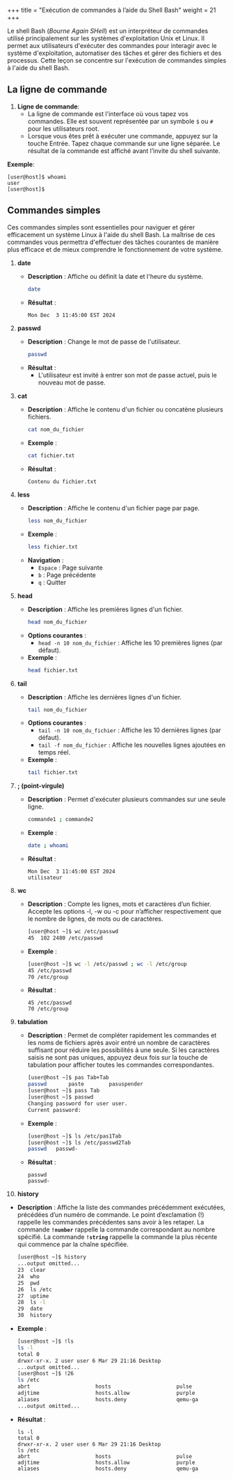 +++
title = "Exécution de commandes à l’aide du Shell Bash"
weight = 21
+++

Le shell Bash (*Bourne Again SHell*) est un interpréteur de commandes utilisé principalement sur les systèmes d'exploitation Unix et Linux. Il permet aux utilisateurs d'exécuter des commandes pour interagir avec le système d'exploitation, automatiser des tâches et gérer des fichiers et des processus. Cette leçon se concentre sur l'exécution de commandes simples à l'aide du shell Bash.


## La ligne de commande

1. **Ligne de commande**:
   - La ligne de commande est l'interface où vous tapez vos commandes. Elle est souvent représentée par un symbole `$` ou `#` pour les utilisateurs root.
   - Lorsque vous êtes prêt à exécuter une commande, appuyez sur la touche Entrée. Tapez chaque commande sur une ligne séparée. Le résultat de la commande est affiché avant l’invite du shell suivante.

**Exemple**:
```plaintext
[user@host]$ whoami
user
[user@host]$ 
```

## Commandes simples

Ces commandes simples sont essentielles pour naviguer et gérer efficacement un système Linux à l'aide du shell Bash. La maîtrise de ces commandes vous permettra d'effectuer des tâches courantes de manière plus efficace et de mieux comprendre le fonctionnement de votre système.

1. **date**
   - **Description** : Affiche ou définit la date et l'heure du système.
     ```bash
     date
     ```
   - **Résultat** :
     ```bash
     Mon Dec  3 11:45:00 EST 2024
     ```

2. **passwd**
   - **Description** : Change le mot de passe de l'utilisateur.
     ```bash
     passwd
     ```
   - **Résultat** :
     - L'utilisateur est invité à entrer son mot de passe actuel, puis le nouveau mot de passe.

3. **cat**
   - **Description** : Affiche le contenu d'un fichier ou concatène plusieurs fichiers.
     ```bash
     cat nom_du_fichier
     ```
   - **Exemple** :
     ```bash
     cat fichier.txt
     ```
   - **Résultat** :
     ```plaintext
     Contenu du fichier.txt
     ```

4. **less**
   - **Description** : Affiche le contenu d'un fichier page par page.
     ```bash
     less nom_du_fichier
     ```
   - **Exemple** :
     ```bash
     less fichier.txt
     ```
   - **Navigation** :
     - `Espace` : Page suivante
     - `b` : Page précédente
     - `q` : Quitter

5. **head**
   - **Description** : Affiche les premières lignes d'un fichier.
     ```bash
     head nom_du_fichier
     ```
   - **Options courantes** :
     - `head -n 10 nom_du_fichier` : Affiche les 10 premières lignes (par défaut).
   - **Exemple** :
     ```bash
     head fichier.txt
     ```

6. **tail**
   - **Description** : Affiche les dernières lignes d'un fichier.
     ```bash
     tail nom_du_fichier
     ```
   - **Options courantes** :
     - `tail -n 10 nom_du_fichier` : Affiche les 10 dernières lignes (par défaut).
     - `tail -f nom_du_fichier` : Affiche les nouvelles lignes ajoutées en temps réel.
   - **Exemple** :
     ```bash
     tail fichier.txt
     ```

7. **; (point-virgule)**
   - **Description** : Permet d'exécuter plusieurs commandes sur une seule ligne.
     ```bash
     commande1 ; commande2
     ```
   - **Exemple** :
     ```bash
     date ; whoami
     ```
   - **Résultat** :
     ```plaintext
     Mon Dec  3 11:45:00 EST 2024
     utilisateur
     ```

8. **wc**
   - **Description** : Compte les lignes, mots et caractères d’un fichier. Accepte les options -l, -w ou -c pour n’afficher respectivement que le nombre de lignes, de mots ou de caractères.
     ```bash
     [user@host ~]$ wc /etc/passwd
     45  102 2480 /etc/passwd
     ```
   - **Exemple** :
     ```bash
     [user@host ~]$ wc -l /etc/passwd ; wc -l /etc/group
     45 /etc/passwd
     70 /etc/group
     ```
   - **Résultat** :
     ```plaintext
     45 /etc/passwd
     70 /etc/group
     ```

9. **tabulation**
   - **Description** : Permet de compléter rapidement les commandes et les noms de fichiers après avoir entré un nombre de caractères suffisant pour réduire les possibilités à une seule. Si les caractères saisis ne sont pas uniques, appuyez deux fois sur la touche de tabulation pour afficher toutes les commandes correspondantes.
     ```bash
     [user@host ~]$ pas Tab+Tab
     passwd       paste        pasuspender
     [user@host ~]$ pass Tab
     [user@host ~]$ passwd 
     Changing password for user user.
     Current password: 
     ```
   - **Exemple** :
     ```bash
     [user@host ~]$ ls /etc/pas1Tab
     [user@host ~]$ ls /etc/passwd2Tab
     passwd   passwd-
     ```
   - **Résultat** :
     ```plaintext
     passwd
     passwd-
     ```

10. **history**
   - **Description** : Affiche la liste des commandes précédemment exécutées, précédées d’un numéro de commande. Le point d’exclamation (!) rappelle les commandes précédentes sans avoir à les retaper. La commande **`!number`** rappelle la commande correspondant au nombre spécifié. La commande **`!string`** rappelle la commande la plus récente qui commence par la chaîne spécifiée.
     ```bash
     [user@host ~]$ history
     ...output omitted...
     23  clear
     24  who
     25  pwd
     26  ls /etc
     27  uptime
     28  ls -l
     29  date
     30  history
     ```
   - **Exemple** :
     ```bash
     [user@host ~]$ !ls
     ls -l
     total 0
     drwxr-xr-x. 2 user user 6 Mar 29 21:16 Desktop
     ...output omitted...
     [user@host ~]$ !26
     ls /etc
     abrt                     hosts                     pulse
     adjtime                  hosts.allow               purple
     aliases                  hosts.deny                qemu-ga
     ...output omitted...
     ```
   - **Résultat** :
     ```plaintext
     ls -l
     total 0
     drwxr-xr-x. 2 user user 6 Mar 29 21:16 Desktop
     ls /etc
     abrt                     hosts                     pulse
     adjtime                  hosts.allow               purple
     aliases                  hosts.deny                qemu-ga
     ```